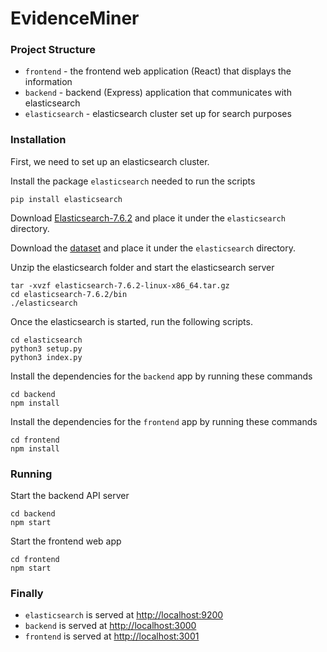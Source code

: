# EvidenceMiner

### Project Structure
- `frontend` - the frontend web application (React) that displays the information
- `backend` - backend (Express) application that communicates with elasticsearch
- `elasticsearch` - elasticsearch cluster set up for search purposes

### Installation
First, we need to set up an elasticsearch cluster. 

Install the package `elasticsearch` needed to run the scripts
```
pip install elasticsearch
```
Download [Elasticsearch-7.6.2](https://artifacts.elastic.co/downloads/elasticsearch/elasticsearch-7.6.2-linux-x86_64.tar.gz) and place it under the `elasticsearch` directory.

Download the [dataset](https://google.com) and place it under the `elasticsearch` directory.

Unzip the elasticsearch folder and start the elasticsearch server
```
tar -xvzf elasticsearch-7.6.2-linux-x86_64.tar.gz
cd elasticsearch-7.6.2/bin
./elasticsearch
```

Once the elasticsearch is started, run the following scripts.
```
cd elasticsearch
python3 setup.py
python3 index.py
```

Install the dependencies for the `backend` app by running these commands
```
cd backend
npm install
```

Install the dependencies for the `frontend` app by running these commands
```
cd frontend
npm install
```

### Running

Start the backend API server
```
cd backend
npm start
```

Start the frontend web app
```
cd frontend
npm start
```

### Finally
- `elasticsearch` is served at [http://localhost:9200](http://localhost:9200)
- `backend` is served at [http://localhost:3000](http://localhost:3000)
- `frontend` is served at [http://localhost:3001](https://localhost:3001)
